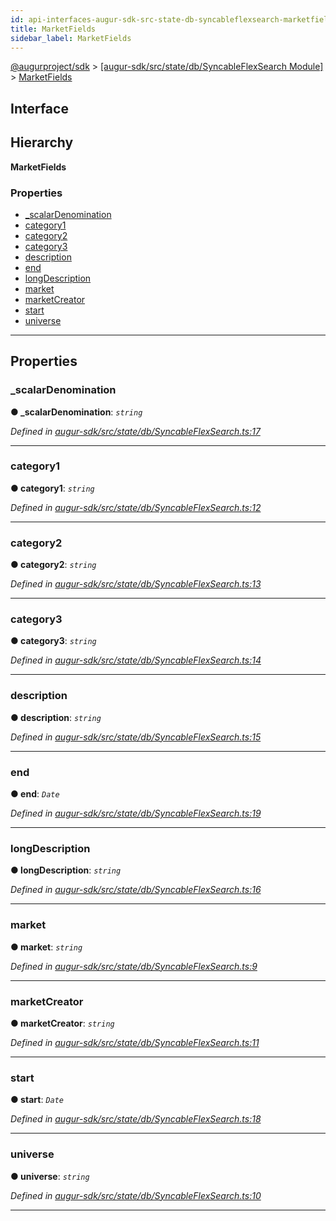 ```yaml
---
id: api-interfaces-augur-sdk-src-state-db-syncableflexsearch-marketfields
title: MarketFields
sidebar_label: MarketFields
---
```


[@augurproject/sdk](api-readme.md) > [[augur-sdk/src/state/db/SyncableFlexSearch Module]](api-modules-augur-sdk-src-state-db-syncableflexsearch-module.md) > [MarketFields](api-interfaces-augur-sdk-src-state-db-syncableflexsearch-marketfields.md)

## Interface

## Hierarchy

**MarketFields**

### Properties

* [_scalarDenomination](api-interfaces-augur-sdk-src-state-db-syncableflexsearch-marketfields.md#_scalardenomination)
* [category1](api-interfaces-augur-sdk-src-state-db-syncableflexsearch-marketfields.md#category1)
* [category2](api-interfaces-augur-sdk-src-state-db-syncableflexsearch-marketfields.md#category2)
* [category3](api-interfaces-augur-sdk-src-state-db-syncableflexsearch-marketfields.md#category3)
* [description](api-interfaces-augur-sdk-src-state-db-syncableflexsearch-marketfields.md#description)
* [end](api-interfaces-augur-sdk-src-state-db-syncableflexsearch-marketfields.md#end)
* [longDescription](api-interfaces-augur-sdk-src-state-db-syncableflexsearch-marketfields.md#longdescription)
* [market](api-interfaces-augur-sdk-src-state-db-syncableflexsearch-marketfields.md#market)
* [marketCreator](api-interfaces-augur-sdk-src-state-db-syncableflexsearch-marketfields.md#marketcreator)
* [start](api-interfaces-augur-sdk-src-state-db-syncableflexsearch-marketfields.md#start)
* [universe](api-interfaces-augur-sdk-src-state-db-syncableflexsearch-marketfields.md#universe)

---

## Properties

<a id="_scalardenomination"></a>

###  _scalarDenomination

**● _scalarDenomination**: *`string`*

*Defined in [augur-sdk/src/state/db/SyncableFlexSearch.ts:17](https://github.com/AugurProject/augur/blob/1e1466f1d3/packages/augur-sdk/src/state/db/SyncableFlexSearch.ts#L17)*

___
<a id="category1"></a>

###  category1

**● category1**: *`string`*

*Defined in [augur-sdk/src/state/db/SyncableFlexSearch.ts:12](https://github.com/AugurProject/augur/blob/1e1466f1d3/packages/augur-sdk/src/state/db/SyncableFlexSearch.ts#L12)*

___
<a id="category2"></a>

###  category2

**● category2**: *`string`*

*Defined in [augur-sdk/src/state/db/SyncableFlexSearch.ts:13](https://github.com/AugurProject/augur/blob/1e1466f1d3/packages/augur-sdk/src/state/db/SyncableFlexSearch.ts#L13)*

___
<a id="category3"></a>

###  category3

**● category3**: *`string`*

*Defined in [augur-sdk/src/state/db/SyncableFlexSearch.ts:14](https://github.com/AugurProject/augur/blob/1e1466f1d3/packages/augur-sdk/src/state/db/SyncableFlexSearch.ts#L14)*

___
<a id="description"></a>

###  description

**● description**: *`string`*

*Defined in [augur-sdk/src/state/db/SyncableFlexSearch.ts:15](https://github.com/AugurProject/augur/blob/1e1466f1d3/packages/augur-sdk/src/state/db/SyncableFlexSearch.ts#L15)*

___
<a id="end"></a>

###  end

**● end**: *`Date`*

*Defined in [augur-sdk/src/state/db/SyncableFlexSearch.ts:19](https://github.com/AugurProject/augur/blob/1e1466f1d3/packages/augur-sdk/src/state/db/SyncableFlexSearch.ts#L19)*

___
<a id="longdescription"></a>

###  longDescription

**● longDescription**: *`string`*

*Defined in [augur-sdk/src/state/db/SyncableFlexSearch.ts:16](https://github.com/AugurProject/augur/blob/1e1466f1d3/packages/augur-sdk/src/state/db/SyncableFlexSearch.ts#L16)*

___
<a id="market"></a>

###  market

**● market**: *`string`*

*Defined in [augur-sdk/src/state/db/SyncableFlexSearch.ts:9](https://github.com/AugurProject/augur/blob/1e1466f1d3/packages/augur-sdk/src/state/db/SyncableFlexSearch.ts#L9)*

___
<a id="marketcreator"></a>

###  marketCreator

**● marketCreator**: *`string`*

*Defined in [augur-sdk/src/state/db/SyncableFlexSearch.ts:11](https://github.com/AugurProject/augur/blob/1e1466f1d3/packages/augur-sdk/src/state/db/SyncableFlexSearch.ts#L11)*

___
<a id="start"></a>

###  start

**● start**: *`Date`*

*Defined in [augur-sdk/src/state/db/SyncableFlexSearch.ts:18](https://github.com/AugurProject/augur/blob/1e1466f1d3/packages/augur-sdk/src/state/db/SyncableFlexSearch.ts#L18)*

___
<a id="universe"></a>

###  universe

**● universe**: *`string`*

*Defined in [augur-sdk/src/state/db/SyncableFlexSearch.ts:10](https://github.com/AugurProject/augur/blob/1e1466f1d3/packages/augur-sdk/src/state/db/SyncableFlexSearch.ts#L10)*

___

